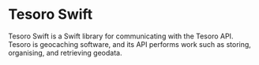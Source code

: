 # Tesoro Swift

Tesoro Swift is a Swift library for communicating with the Tesoro API. Tesoro
is geocaching software, and its API performs work such as storing, organising,
and retrieving geodata.
